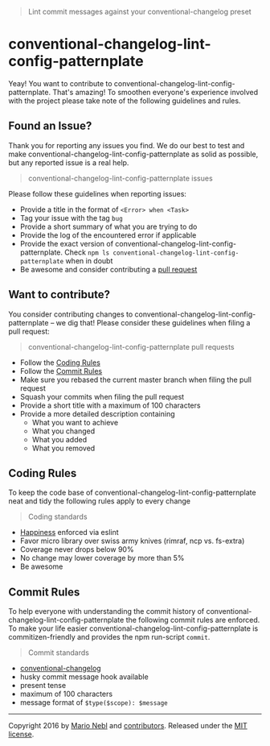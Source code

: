 > Lint commit messages against your conventional-changelog preset

<p align="center">
  <h1>conventional-changelog-lint-config-patternplate</h1>
</p>

Yeay! You want to contribute to conventional-changelog-lint-config-patternplate. That's amazing!
To smoothen everyone's experience involved with the project please take note of the following guidelines and rules.

## Found an Issue?
Thank you for reporting any issues you find. We do our best to test and make conventional-changelog-lint-config-patternplate as solid as possible, but any reported issue is a real help.

> conventional-changelog-lint-config-patternplate issues

Please follow these guidelines when reporting issues:
* Provide a title in the format of `<Error> when <Task>`
* Tag your issue with the tag `bug`
* Provide a short summary of what you are trying to do
* Provide the log of the encountered error if applicable
* Provide the exact version of conventional-changelog-lint-config-patternplate. Check `npm ls conventional-changelog-lint-config-patternplate` when in doubt
* Be awesome and consider contributing a [pull request](#want-to-contribute)

## Want to contribute?
You consider contributing changes to conventional-changelog-lint-config-patternplate – we dig that!
Please consider these guidelines when filing a pull request:

> conventional-changelog-lint-config-patternplate pull requests

* Follow the [Coding Rules](#coding-rules)
* Follow the [Commit Rules](#commit-rules)
* Make sure you rebased the current master branch when filing the pull request
* Squash your commits when filing the pull request
* Provide a short title with a maximum of 100 characters
* Provide a more detailed description containing
	* What you want to achieve
	* What you changed
	* What you added
	* What you removed

## Coding Rules
To keep the code base of conventional-changelog-lint-config-patternplate neat and tidy the following rules apply to every change

> Coding standards

* [Happiness](/sindresorhus/xo) enforced via eslint
* Favor micro library over swiss army knives (rimraf, ncp vs. fs-extra)
* Coverage never drops below 90%
* No change may lower coverage by more than 5%
* Be awesome

## Commit Rules
To help everyone with understanding the commit history of conventional-changelog-lint-config-patternplate the following commit rules are enforced.
To make your life easier conventional-changelog-lint-config-patternplate is commitizen-friendly and provides the npm run-script `commit`.

> Commit standards

* [conventional-changelog](/commitizen/cz-conventional-changelog)
* husky commit message hook available
* present tense
* maximum of 100 characters
* message format of `$type($scope): $message`


---
Copyright 2016 by [Mario Nebl](https://github.com/marionebl) and [contributors](./graphs/contributors). Released under the [MIT license]('./license.md').
